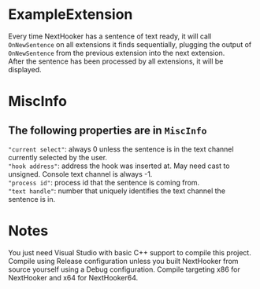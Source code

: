 # ExampleExtension

Every time NextHooker has a sentence of text ready,
it will call ```OnNewSentence``` on all extensions it finds sequentially,
plugging the output of ```OnNewSentence``` from the previous extension into the next extension.<br>
After the sentence has been processed by all extensions, it will be displayed.

# MiscInfo

## The following properties are in ```MiscInfo```
```"current select"```: always 0 unless the sentence is in the text channel currently selected by the user.<br>
```"hook address"```: address the hook was inserted at. May need cast to unsigned. Console text channel is always -1.<br>
```"process id"```: process id that the sentence is coming from.<br>
```"text handle"```: number that uniquely identifies the text channel the sentence is in.<br>

# Notes

You just need Visual Studio with basic C++ support to compile this project.<br>
Compile using Release configuration unless you built NextHooker from source yourself using a Debug configuration. Compile targeting x86 for NextHooker and x64 for NextHooker64.
